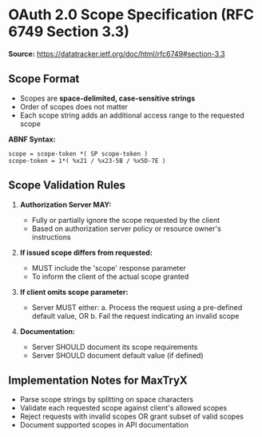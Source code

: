 # OAuth 2.0 Scope Specification (RFC 6749 Section 3.3)

**Source:** https://datatracker.ietf.org/doc/html/rfc6749#section-3.3

## Scope Format

- Scopes are **space-delimited, case-sensitive strings**
- Order of scopes does not matter
- Each scope string adds an additional access range to the requested scope

**ABNF Syntax:**
```
scope = scope-token *( SP scope-token )
scope-token = 1*( %x21 / %x23-5B / %x5D-7E )
```

## Scope Validation Rules

1. **Authorization Server MAY:**
   - Fully or partially ignore the scope requested by the client
   - Based on authorization server policy or resource owner's instructions

2. **If issued scope differs from requested:**
   - MUST include the 'scope' response parameter
   - To inform the client of the actual scope granted

3. **If client omits scope parameter:**
   - Server MUST either:
     a. Process the request using a pre-defined default value, OR
     b. Fail the request indicating an invalid scope

4. **Documentation:**
   - Server SHOULD document its scope requirements
   - Server SHOULD document default value (if defined)

## Implementation Notes for MaxTryX

- Parse scope strings by splitting on space characters
- Validate each requested scope against client's allowed scopes
- Reject requests with invalid scopes OR grant subset of valid scopes
- Document supported scopes in API documentation
